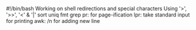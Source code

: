 #!/bin/bash
Working on shell redirections and special characters
Using '>', '>>', '<' & '|' 
sort
uniq
fmt
grep
pr: for page-ification
lpr: take standard input for printing
awk:
/n for adding new line 

